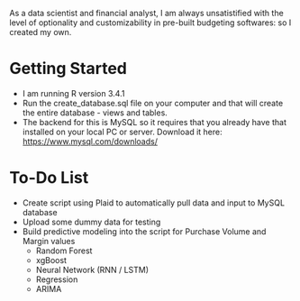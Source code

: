 As a data scientist and financial analyst, I am always unsatistified with the level of optionality and customizability in pre-built budgeting softwares: so I created my own.

# Getting Started
* I am running R version 3.4.1
* Run the create_database.sql file on your computer and that will create the entire database  - views and tables.
* The backend for this is MySQL so it requires that you already have that installed on your local PC or server. Download it here: https://www.mysql.com/downloads/


# To-Do List
* Create script using Plaid to automatically pull data and input to MySQL database
* Upload some dummy data for testing
* Build predictive modeling into the script for Purchase Volume and Margin values
  * Random Forest
  * xgBoost
  * Neural Network (RNN / LSTM)
  * Regression
  * ARIMA
